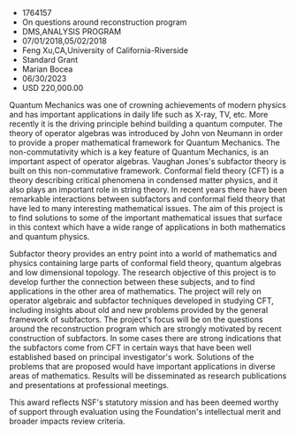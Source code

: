 
* 1764157
* On questions around reconstruction program
* DMS,ANALYSIS PROGRAM
* 07/01/2018,05/02/2018
* Feng Xu,CA,University of California-Riverside
* Standard Grant
* Marian Bocea
* 06/30/2023
* USD 220,000.00

Quantum Mechanics was one of crowning achievements of modern physics and has
important applications in daily life such as X-ray, TV, etc. More recently it is
the driving principle behind building a quantum computer. The theory of operator
algebras was introduced by John von Neumann in order to provide a proper
mathematical framework for Quantum Mechanics. The non-commutativity which is a
key feature of Quantum Mechanics, is an important aspect of operator algebras.
Vaughan Jones's subfactor theory is built on this non-commutative framework.
Conformal field theory (CFT) is a theory describing critical phenomena in
condensed matter physics, and it also plays an important role in string theory.
In recent years there have been remarkable interactions between subfactors and
conformal field theory that have led to many interesting mathematical issues.
The aim of this project is to find solutions to some of the important
mathematical issues that surface in this context which have a wide range of
applications in both mathematics and quantum physics.

Subfactor theory provides an entry point into a world of mathematics and physics
containing large parts of conformal field theory, quantum algebras and low
dimensional topology. The research objective of this project is to develop
further the connection between these subjects, and to find applications in the
other area of mathematics. The project will rely on operator algebraic and
subfactor techniques developed in studying CFT, including insights about old and
new problems provided by the general framework of subfactors. The project's
focus will be on the questions around the reconstruction program which are
strongly motivated by recent construction of subfactors. In some cases there are
strong indications that the subfactors come from CFT in certain ways that have
been well established based on principal investigator's work. Solutions of the
problems that are proposed would have important applications in diverse areas of
mathematics. Results will be disseminated as research publications and
presentations at professional meetings.

This award reflects NSF's statutory mission and has been deemed worthy of
support through evaluation using the Foundation's intellectual merit and broader
impacts review criteria.
